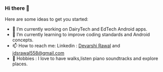 ### Hi there 👋

Here are some ideas to get you started:

- 🔭 I’m currently working on DairyTech and EdTech Android apps.
- 🌱 I’m currently learning to improve coding standards and Android concepts.
- 📫 How to reach me: Linkedin : [Devarshi Rawal](https://www.linkedin.com/in/devarshi-rawal-521108188/) and jdsrawal558@gmail.com
- :eyes: Hobbies : I love to have walks,listen piano soundtracks and explore places.
